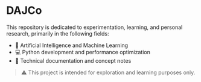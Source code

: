 # DAJCo
This repository is dedicated to experimentation, learning, and personal research, primarily in the following fields:
- 🤖 Artificial Intelligence and Machine Learning
- 💻 Python development and performance optimization
- 📖 Technical documentation and concept notes

> ⚠️ This project is intended for exploration and learning purposes only.
